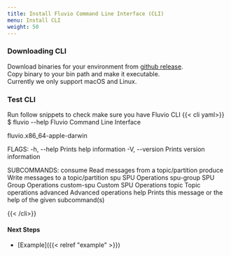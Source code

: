 ```yaml
---
title: Install Fluvio Command Line Interface (CLI)
menu: Install CLI
weight: 50
---
```


### Downloading CLI

Download binaries for your environment from [github release](https://github.com/infinyon/fluvio/releases).  
Copy binary to your bin path and make it executable.  
Currently we only support macOS and Linux.

### Test CLI

Run follow snippets to check make sure you have Fluvio CLI
{{< cli yaml>}}
$ fluvio --help
Fluvio Command Line Interface

fluvio.x86_64-apple-darwin <SUBCOMMAND>

FLAGS:
    -h, --help       Prints help information
    -V, --version    Prints version information

SUBCOMMANDS:
    consume       Read messages from a topic/partition
    produce       Write messages to a topic/partition
    spu           SPU Operations
    spu-group     SPU Group Operations
    custom-spu    Custom SPU Operations
    topic         Topic operations
    advanced      Advanced operations
    help          Prints this message or the help of the given subcommand(s)

{{< /cli>}}

#### Next Steps
* [Example]({{< relref "example" >}})
